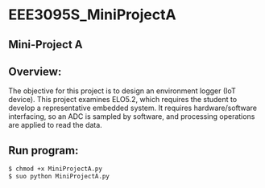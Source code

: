 # EEE3095S_MiniProjectA
Mini-Project A
----
Overview:
----
The objective for this project is to design an environment logger (IoT device).
This project examines ELO5.2, which requires the student to develop a representative
embedded system. It requires hardware/software interfacing, so an ADC is sampled by
software, and processing operations are applied to read the data.

Run program:
----
```sh
$ chmod +x MiniProjectA.py
$ suo python MiniProjectA.py
```
